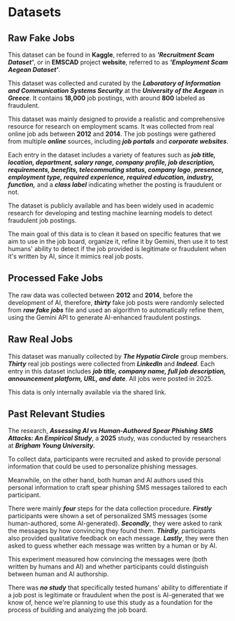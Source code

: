 # Datasets

## Raw Fake Jobs

This dataset can be found in **Kaggle**, referred to as **_'Recruitment Scam
Dataset'_**, or in
**EMSCAD** project **website**, referred to as **_'Employment Scam Aegean Dataset'_**.

This dataset was collected and curated by the **_Laboratory of Information and Communication
Systems Security_** at the **_University of the Aegean_** in **_Greece_**.
It contains **18,000** job postings, with around **800** labeled as fraudulent.

This dataset
was mainly designed to  provide a realistic and comprehensive resource for research
on employment scams. It was collected from real online job ads between **2012**
and **2014**.
The job postings were gathered from multiple **_online_** sources, including **_job
portals_** and **_corporate websites_**.

Each entry in the dataset includes a
variety of features such as **_job title, location, department, salary range, company_**
**_profile, job description, requirements, benefits, telecommuting status, company
logo_**, **_presence, employment type, required experience, required education, industry,
function,_** and a **_class label_** indicating whether the posting is fraudulent
or not.

The dataset is publicly available and has been widely used in academic research
for developing and testing machine learning models to detect fraudulent job postings.

The main goal of this data is to clean it based on specific features that we aim
to use in the job board, organize it, refine it by Gemini, then use it to test
humans' ability to detect if the job provided is legitimate or fraudulent when
it's written by AI, since it mimics real job posts.

## Processed Fake Jobs

The raw data was collected between **2012** and **2014**, before the development
of AI, therefore, **_thirty_** fake job posts were randomly selected from **_raw
fake jobs_**
file and used an algorithm to automatically refine them, using the Gemini API to
generate AI-enhanced fraudulent postings.

## Raw Real Jobs

This dataset was manually collected by **_The Hypatia Circle_** group members.
**_Thirty_** real job postings were collected from **_LinkedIn_** and **_Indeed_**.
Each entry in this dataset includes **_job title, company name, full job description,_**
**_announcement platform, URL, and date_**. All jobs were posted in 2025.

This data is only internally available via the shared link.

## Past Relevant Studies

The research, **_Assessing AI vs Human-Authored Spear Phishing SMS Attacks: An
Empirical Study_**, a **2025** study, was conducted by researchers at **_Brigham
Young University._**

To collect data, participants were recruited and asked to provide personal
information that could be used to personalize phishing messages.

Meanwhile, on the other hand, both human and AI authors used this personal information
to craft spear phishing SMS messages tailored to each participant.

There were mainly **_four_** steps for the data collection procedure. **_Firstly_**
participants were shown a set of personalized SMS messages (some human-authored,
some AI-generated).
**_Secondly_**, they were asked to rank the messages by how convincing they found
them. **_Thirdly_**, participants also provided qualitative feedback on each message.
**_Lastly_**, they were then asked to guess whether each message was written by a
human or by AI.

This experiment measured how convincing the messages were (both written by humans
and AI) and whether participants could distinguish between human and AI authorship.

There was **_no study_** that specifically tested humans' ability to differentiate
if a job post is legitimate or fraudulent when the post is AI-generated that we
know of, hence we're planning to use this study as a foundation for the process
of building and analyzing the job board.
